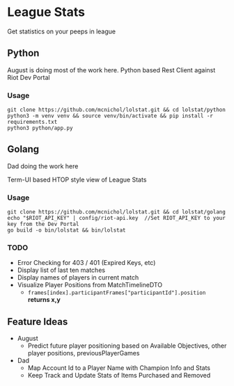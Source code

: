# League Stats
Get statistics on your peeps in league

## Python
August is doing most of the work here.
Python based Rest Client against Riot Dev Portal

### Usage
```shell script
git clone https://github.com/mcnichol/lolstat.git && cd lolstat/python
python3 -m venv venv && source venv/bin/activate && pip install -r requirements.txt
python3 python/app.py
```

## Golang
Dad doing the work here

Term-UI based HTOP style view of League Stats

### Usage
```shell script
git clone https://github.com/mcnichol/lolstat.git && cd lolstat/golang
echo "$RIOT_API_KEY" | config/riot-api.key  //Set RIOT_API_KEY to your key from the Dev Portal
go build -o bin/lolstat && bin/lolstat
```

### TODO
- Error Checking for 403 / 401 (Expired Keys, etc)
- Display list of last ten matches
- Display names of players in current match
- Visualize Player Positions from MatchTimelineDTO
  - `frames[index].participantFrames["participantId"].position` **returns x,y**
  
 
 ## Feature Ideas
 - August
   - Predict future player positioning based on Available Objectives, other player positions, previousPlayerGames
 - Dad
   - Map Account Id to a Player Name with Champion Info and Stats
   - Keep Track and Update Stats of Items Purchased and Removed